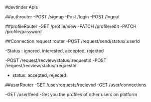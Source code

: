 #devtinder Apis

##authrouter
-POST  /signup
-Post /login
-POST /logout

##profileRouter
-GET /profile/view
-PATCH /profile/edit
-PATCH /profile/password
  
##Connection request router
-POST /request/send/status/:userId

-Status : ignored, interested, accepted, rejected

-POST /request/recview/status/:requestId
-POST /request/recview/status/:requestId
-  status: accepted, rejected

 
##userRouter
-GET /user/requests/recieved
-GET /user/connections

-GET /user/feed -Get you the profiles of other users on platform




